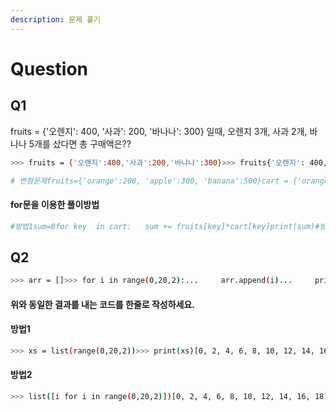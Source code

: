 ```yaml
---
description: 문제 풀기
---
```


# Question

## Q1

fruits = {'오렌지': 400, '사과': 200, '바나나': 300} 일때, 오렌지 3개, 사과 2개, 바나나 5개를 샀다면 총 구매액은??

```bash
>>> fruits = {'오렌지':400,'사과':200,'바나나':300}>>> fruits{'오렌지': 400, '사과': 200, '바나나': 300}>>> fruits['오렌지']400>>> total = fruits['오렌지']*3 + fruits['사과']*2 + fruits['바나나']*5>>> total3100
```

```bash
# 변형문제fruits={'orange':200, 'apple':300, 'banana':500}cart = {'orange':3, 'apple':2, 'banana': 2}>>> fruits={'orange':200, 'apple':300, 'banana':500}>>> cart = {'orange':3, 'apple':2, 'banana': 2}>>> total = fruits['orange']*cart['orange'] + fruits['apple']*cart['apple'] +fruits['banana']*cart['banana']>>> total2200
```

#### for문을 이용한 풀이방법

```python
#방법1sum=0for key  in cart:   sum += fruits[key]*cart[key]print(sum)#방법2sum=0for key, value  in cart.items():   sum += fruits[key]*valueprint(sum)
```

## Q2

```bash
>>> arr = []>>> for i in range(0,20,2):...     arr.append(i)...     print(i)...024681012141618
```

#### 위와 동일한 결과를 내는 코드를 한줄로 작성하세요.

#### 방법1

```bash
>>> xs = list(range(0,20,2))>>> print(xs)[0, 2, 4, 6, 8, 10, 12, 14, 16, 18]
```

#### 방법2

```bash
>>> list([i for i in range(0,20,2)])[0, 2, 4, 6, 8, 10, 12, 14, 16, 18]
```

